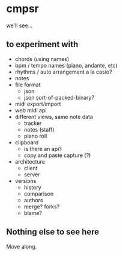 # cmpsr

we'll see...

## to experiment with

- chords (using names)
- bpm / tempo names (piano, andante, etc)
- rhythms / auto arrangement a la casio?
- notes
- file format
    - json
    - json sort-of-packed-binary?
- midi export/import
- web midi api
- different views, same note data
    - tracker
    - notes (staff)
    - piano roll
- clipboard
    - is there an api?
    - copy and paste capture (?)
- architecture
    - client
    - server
- versions
    - history
    - comparison
    - authors
    - merge? forks?
    - blame?

## Nothing else to see here

Move along.
